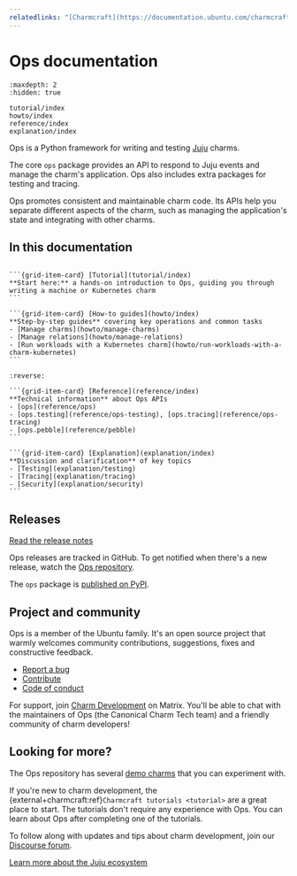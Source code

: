 ```yaml
---
relatedlinks: "[Charmcraft](https://documentation.ubuntu.com/charmcraft/stable/), [Charmlibs](https://canonical-charmlibs.readthedocs-hosted.com/), [Concierge](https://github.com/canonical/concierge), [Jubilant](https://documentation.ubuntu.com/jubilant/), [Juju](https://documentation.ubuntu.com/juju/3.6/), [Pebble](https://documentation.ubuntu.com/pebble/)"
---
```


# Ops documentation

```{toctree}
:maxdepth: 2
:hidden: true

tutorial/index
howto/index
reference/index
explanation/index
```

Ops is a Python framework for writing and testing [Juju](https://juju.is/) charms.

The core `ops` package provides an API to respond to Juju events and manage the charm's application. Ops also includes extra packages for testing and tracing.

Ops promotes consistent and maintainable charm code. Its APIs help you separate different aspects of the charm, such as managing the application's state and integrating with other charms.

## In this documentation

````{grid} 1 1 2 2

```{grid-item-card} [Tutorial](tutorial/index)
**Start here:** a hands-on introduction to Ops, guiding you through writing a machine or Kubernetes charm
```

```{grid-item-card} [How-to guides](howto/index)
**Step-by-step guides** covering key operations and common tasks
- [Manage charms](howto/manage-charms)
- [Manage relations](howto/manage-relations)
- [Run workloads with a Kubernetes charm](howto/run-workloads-with-a-charm-kubernetes)
```

````

````{grid} 1 1 2 2
:reverse:

```{grid-item-card} [Reference](reference/index)
**Technical information** about Ops APIs
- [ops](reference/ops)
- [ops.testing](reference/ops-testing), [ops.tracing](reference/ops-tracing)
- [ops.pebble](reference/pebble)
```

```{grid-item-card} [Explanation](explanation/index)
**Discussion and clarification** of key topics
- [Testing](explanation/testing)
- [Tracing](explanation/tracing)
- [Security](explanation/security)
```

````

## Releases

[Read the release notes](https://github.com/canonical/operator/releases)

Ops releases are tracked in GitHub. To get notified when there's a new release, watch the [Ops repository](https://github.com/canonical/operator).

The `ops` package is [published on PyPI](https://pypi.org/project/ops/).

## Project and community

Ops is a member of the Ubuntu family. It's an open source project that warmly welcomes community contributions, suggestions, fixes and constructive feedback.

- [Report a bug](https://github.com/canonical/operator/issues)
- [Contribute](https://github.com/canonical/operator/blob/main/CONTRIBUTING.md)
- [Code of conduct](https://ubuntu.com/community/ethos/code-of-conduct)

For support, join [Charm Development](https://matrix.to/#/#charmhub-charmdev:ubuntu.com) on Matrix. You'll be able to chat with the maintainers of Ops (the Canonical Charm Tech team) and a friendly community of charm developers!

## Looking for more?

The Ops repository has several [demo charms](https://github.com/canonical/operator/tree/main/examples) that you can experiment with.

If you're new to charm development, the {external+charmcraft:ref}`Charmcraft tutorials <tutorial>` are a great place to start. The tutorials don't require any experience with Ops. You can learn about Ops after completing one of the tutorials.

To follow along with updates and tips about charm development, join our [Discourse forum](https://discourse.charmhub.io/).

[Learn more about the Juju ecosystem](https://juju.is/docs)

